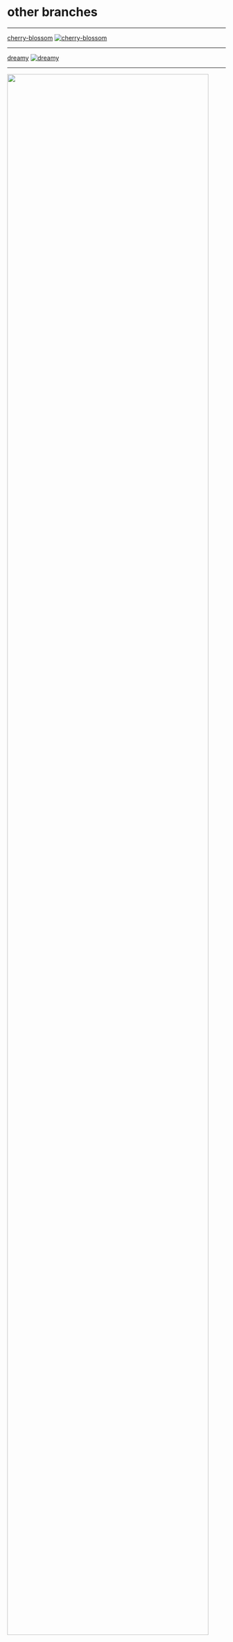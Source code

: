 # other branches

<hr>

[cherry-blossom](https://github.com/flick0/dotfiles/tree/cherry-blossom)
[![cherry-blossom](https://raw.githubusercontent.com/flick0/dotfiles/cherry-blossom/assets/workflow.png)](https://github.com/flick0/dotfiles/tree/cherry-blossom)

<hr>

[dreamy](https://github.com/flick0/dotfiles/tree/dreamy)
[![dreamy](https://raw.githubusercontent.com/flick0/dotfiles/dreamy/assets/terminal.png)](https://github.com/flick0/dotfiles/tree/dreamy)

<hr>

<img alt="" align="center" width="96%" src="https://api.star-history.com/svg?repos=flick0/dotfiles&type=Date"/>
